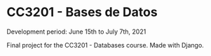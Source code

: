 # CC3201 - Bases de Datos

Development period: June 15th to July 7th, 2021

Final project for the CC3201 - Databases course.
Made with Django.
